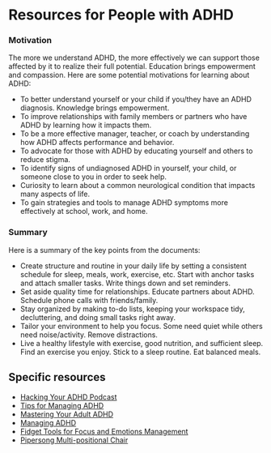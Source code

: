 # Resources for People with ADHD


### Motivation

The more we understand ADHD, the more effectively we can support those affected by it to realize their full potential. Education brings empowerment and compassion.
Here are some potential motivations for learning about ADHD:

- To better understand yourself or your child if you/they have an ADHD diagnosis. Knowledge brings empowerment.
- To improve relationships with family members or partners who have ADHD by learning how it impacts them.
- To be a more effective manager, teacher, or coach by understanding how ADHD affects performance and behavior.
- To advocate for those with ADHD by educating yourself and others to reduce stigma.
- To identify signs of undiagnosed ADHD in yourself, your child, or someone close to you in order to seek help.
- Curiosity to learn about a common neurological condition that impacts many aspects of life.
- To gain strategies and tools to manage ADHD symptoms more effectively at school, work, and home.


### Summary

Here is a summary of the key points from the documents:

* Create structure and routine in your daily life by setting a consistent schedule for sleep, meals, work, exercise, etc. Start with anchor tasks and attach smaller tasks. Write things down and set reminders.
* Set aside quality time for relationships. Educate partners about ADHD. Schedule phone calls with friends/family.
* Stay organized by making to-do lists, keeping your workspace tidy, decluttering, and doing small tasks right away.
* Tailor your environment to help you focus. Some need quiet while others need noise/activity. Remove distractions.
* Live a healthy lifestyle with exercise, good nutrition, and sufficient sleep. Find an exercise you enjoy. Stick to a sleep routine. Eat balanced meals.


## Specific resources
- [Hacking Your ADHD Podcast](https://open.spotify.com/show/6MtM47xr30FYGPVDSGKfag?si=0e15e2c4e3a94ba3)
- [Tips for Managing ADHD](https://www.dropbox.com/scl/fi/4kqo4dsw1ikfzuaczl1qt/managing-adhd.pdf?rlkey=an7jmdhi0p4aubgbo1q4pwqmi&dl=0)
- [Mastering Your Adult ADHD](https://www.dropbox.com/scl/fi/n69qpj0j34gs64utgpt86/Mastering-Your-Adult-ADHD_-A-Cognitive-Behavioral-Treatment-Program-Client-Workbook-PDFDrive.pdf?rlkey=srofcoszvfqq16cbzhvfxsamk&dl=0)
- [Managing ADHD](https://www.dropbox.com/scl/fi/8rs1jl531nswipemldrt2/tips-for-managing-adhd.pdf?rlkey=xnbuwseumrhggtw6m8q8mw0ys&dl=0)
- [Fidget Tools for Focus and Emotions Management](https://theabilitytoolbox.com/autism-sensory-toys-adults/)
- [Pipersong Multi-positional Chair](https://pipersong.com/)
